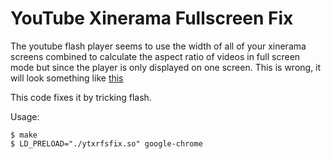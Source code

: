 YouTube Xinerama Fullscreen Fix
=================================================================

The youtube flash player seems to use the width of all of your
xinerama screens combined to calculate the aspect ratio of videos
in full screen mode but since the player is only displayed on one
screen. This is wrong, it will look something like [this][1]

This code fixes it by tricking flash.

Usage:

    $ make
    $ LD_PRELOAD="./ytxrfsfix.so" google-chrome

[1]: http://img192.imageshack.us/img192/8723/youtubefullscreen.png
